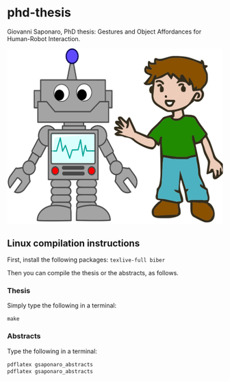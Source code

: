 # phd-thesis

Giovanni Saponaro, PhD thesis: Gestures and Object Affordances for Human-Robot Interaction.

![Cover picture](figures/cover_pic.png)

## Linux compilation instructions

First, install the following packages: ```texlive-full biber```

Then you can compile the thesis or the abstracts, as follows.

### Thesis

Simply type the following in a terminal:

```shell
make
```

### Abstracts

Type the following in a terminal:

```shell
pdflatex gsaponaro_abstracts
pdflatex gsaponaro_abstracts
```
